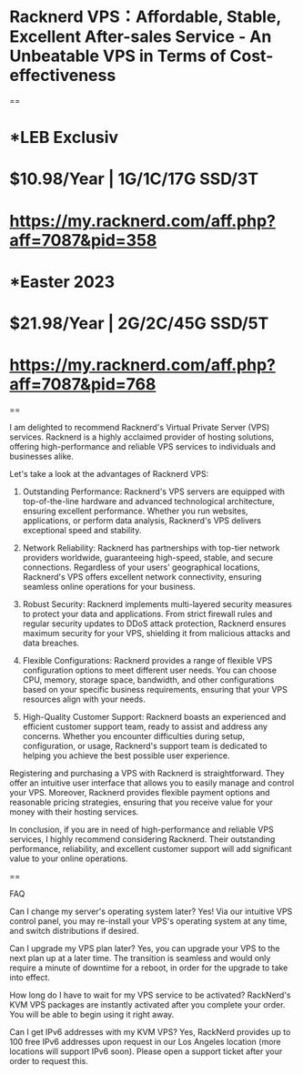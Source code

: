 # Racknerd VPS：Affordable, Stable, Excellent After-sales Service - An Unbeatable VPS in Terms of Cost-effectiveness

==

# *LEB Exclusiv 
# $10.98/Year | 1G/1C/17G SSD/3T 
# https://my.racknerd.com/aff.php?aff=7087&pid=358

# *Easter 2023 
# $21.98/Year | 2G/2C/45G SSD/5T
# https://my.racknerd.com/aff.php?aff=7087&pid=768

==

I am delighted to recommend Racknerd's Virtual Private Server (VPS) services. Racknerd is a highly acclaimed provider of hosting solutions, offering high-performance and reliable VPS services to individuals and businesses alike.

Let's take a look at the advantages of Racknerd VPS:

1. Outstanding Performance: Racknerd's VPS servers are equipped with top-of-the-line hardware and advanced technological architecture, ensuring excellent performance. Whether you run websites, applications, or perform data analysis, Racknerd's VPS delivers exceptional speed and stability.

2. Network Reliability: Racknerd has partnerships with top-tier network providers worldwide, guaranteeing high-speed, stable, and secure connections. Regardless of your users' geographical locations, Racknerd's VPS offers excellent network connectivity, ensuring seamless online operations for your business.

3. Robust Security: Racknerd implements multi-layered security measures to protect your data and applications. From strict firewall rules and regular security updates to DDoS attack protection, Racknerd ensures maximum security for your VPS, shielding it from malicious attacks and data breaches.

4. Flexible Configurations: Racknerd provides a range of flexible VPS configuration options to meet different user needs. You can choose CPU, memory, storage space, bandwidth, and other configurations based on your specific business requirements, ensuring that your VPS resources align with your needs.

5. High-Quality Customer Support: Racknerd boasts an experienced and efficient customer support team, ready to assist and address any concerns. Whether you encounter difficulties during setup, configuration, or usage, Racknerd's support team is dedicated to helping you achieve the best possible user experience.

Registering and purchasing a VPS with Racknerd is straightforward. They offer an intuitive user interface that allows you to easily manage and control your VPS. Moreover, Racknerd provides flexible payment options and reasonable pricing strategies, ensuring that you receive value for your money with their hosting services.

In conclusion, if you are in need of high-performance and reliable VPS services, I highly recommend considering Racknerd. Their outstanding performance, reliability, and excellent customer support will add significant value to your online operations.

==

FAQ

Can I change my server's operating system later?
Yes! Via our intuitive VPS control panel, you may re-install your VPS's operating system at any time, and switch distributions if desired.

Can I upgrade my VPS plan later?
Yes, you can upgrade your VPS to the next plan up at a later time. The transition is seamless and would only require a minute of downtime for a reboot, in order for the upgrade to take into effect.

How long do I have to wait for my VPS service to be activated?
RackNerd's KVM VPS packages are instantly activated after you complete your order. You will be able to begin using it right away.

Can I get IPv6 addresses with my KVM VPS?
Yes, RackNerd provides up to 100 free IPv6 addresses upon request in our Los Angeles location (more locations will support IPv6 soon). Please open a support ticket after your order to request this.

